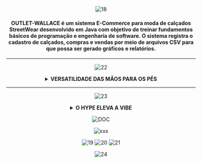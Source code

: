 <div align = center>

[//]: # (CAPA PROJETO)

![18](https://user-images.githubusercontent.com/101594950/200389234-7cf1f126-6365-4756-919e-5753aa456c8f.png)

#### OUTLET-WALLACE é um sistema E-Commerce para moda de calçados StreetWear desenvolvido em Java com objetivo de treinar fundamentos básicos de programação e engenharia de software. O sistema registra o cadastro de calçados, compras e vendas por meio de arquivos CSV para que possa ser gerado gráficos e relatórios.

-----------------------------------
[//]: # (CAPA REQUISITOS FUNCIONAIS ) 
![22](https://user-images.githubusercontent.com/101594950/200389251-a35f3ee1-db1c-46a2-b7d1-9561dd44e600.png)

<details>

**<summary> VERSATILIDADE DAS MÃOS PARA OS PÉS </summary>** 

<div align = left>

- **Funcionário irá cadastrar calçados inserindo nome do calçado, preço, modelo com grande praticidade.**
- **Cliente capaz de realizar compras remotamente.**

</div>

</summary>

</details>

-----------------------------------
[//]: # (CAPA REQUISITOS NÃO FUNCIONAIS ) 

![23](https://user-images.githubusercontent.com/101594950/200389254-2d4ca9f1-d137-4efb-b082-ab411e4d3a03.png)

<details>

**<summary> O HYPE ELEVA A VIBE </summary>**

<div align = left>

- Sistema inteligente capaz de absorver informações de interesse do perfil do cliente e exibir una tela inicial 

</div>

</summary>
</details>

![DOC](https://user-images.githubusercontent.com/101594950/186282315-a66c7f78-42d9-4874-86ca-de9b2616d6e3.png)

![xxx](https://user-images.githubusercontent.com/101594950/189457479-cde7ed8c-6d1d-488a-ab0c-d5067130233b.jpg)


![19](https://user-images.githubusercontent.com/101594950/200389241-1efb2144-23f9-4cbe-ae29-e8b3370646d4.png)
![20](https://user-images.githubusercontent.com/101594950/200389243-1b57716f-6c88-4e71-94b0-3d930d3a7e2e.png)
![21](https://user-images.githubusercontent.com/101594950/200389246-44d1b71a-1fa7-4975-ab16-559e11af2f09.png)


![24](https://user-images.githubusercontent.com/101594950/200389256-7dffac9a-c358-4222-8119-dcdf048ea421.png)
